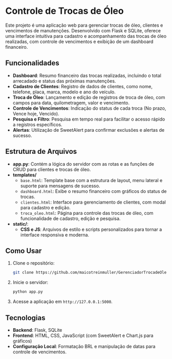 # Controle de Trocas de Óleo

Este projeto é uma aplicação web para gerenciar trocas de óleo, clientes e vencimentos de manutenções. Desenvolvido com Flask e SQLite, oferece uma interface intuitiva para cadastro e acompanhamento das trocas de óleo realizadas, com controle de vencimentos e exibição de um dashboard financeiro.

## Funcionalidades

- **Dashboard**: Resumo financeiro das trocas realizadas, incluindo o total arrecadado e status das próximas manutenções.
- **Cadastro de Clientes**: Registro de dados de clientes, como nome, telefone, placa, marca, modelo e ano do veículo.
- **Troca de Óleo**: Lançamento e edição de registros de troca de óleo, com campos para data, quilometragem, valor e vencimento.
- **Controle de Vencimentos**: Indicação do status de cada troca (No prazo, Vence hoje, Vencido).
- **Pesquisa e Filtro**: Pesquisa em tempo real para facilitar o acesso rápido a registros específicos.
- **Alertas**: Utilização de SweetAlert para confirmar exclusões e alertas de sucesso.

## Estrutura de Arquivos

- **app.py**: Contém a lógica do servidor com as rotas e as funções de CRUD para clientes e trocas de óleo.
- **templates/**
  - `base.html`: Template base com a estrutura de layout, menu lateral e suporte para mensagens de sucesso.
  - `dashboard.html`: Exibe o resumo financeiro com gráficos do status de trocas.
  - `clientes.html`: Interface para gerenciamento de clientes, com modal para cadastro e edição.
  - `troca_oleo.html`: Página para controle das trocas de óleo, com funcionalidade de cadastro, edição e pesquisa.
- **static/**:
  - **CSS e JS**: Arquivos de estilo e scripts personalizados para tornar a interface responsiva e moderna.

## Como Usar

1. Clone o repositório:
    ```bash
    git clone https://github.com/maicotreinmuller/GerenciadorTrocadeOleo.git
    ```

2. Inicie o servidor:
    ```bash
    python app.py
    ```
3. Acesse a aplicação em `http://127.0.0.1:5000`.

## Tecnologias

- **Backend**: Flask, SQLite
- **Frontend**: HTML, CSS, JavaScript (com SweetAlert e Chart.js para gráficos)
- **Configuração Local**: Formatação BRL e manipulação de datas para controle de vencimentos.

